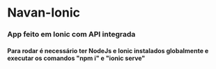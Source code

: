 # Navan-Ionic
<h3>App feito em Ionic com API integrada</h3>

<h4> Para rodar é necessário ter NodeJs e Ionic instalados globalmente e executar os comandos "npm i" e "ionic serve" </h4>
